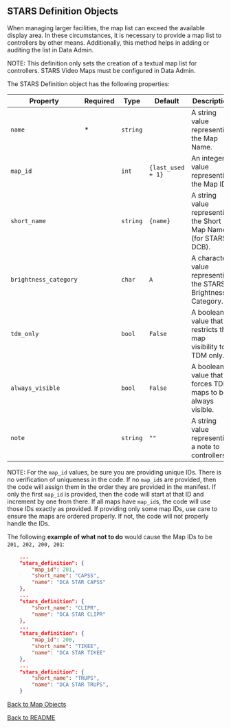 ## STARS Definition Objects

When managing larger facilities, the map list can exceed the available display area. In these circumstances,
it is necessary to provide a map list to controllers by other means. Additionally, this method helps in adding
or auditing the list in Data Admin.

NOTE: This definition only sets the creation of a textual map list for controllers. STARS Video Maps must be configured in Data Admin.

The STARS Definition object has the following properties:

| Property              | Required | Type     | Default           | Description                                                     |
| --------------------- | -------- | -------- | ----------------- | --------------------------------------------------------------- |
| `name`                | \*       | `string` |                   | A string value representing the Map Name.                       |
| `map_id`              |          | `int`    | `{last_used + 1}` | An integer value representing the Map ID.                       |
| `short_name`          |          | `string` | `{name}`          | A string value representing the Short Map Name (for STARS DCB). |
| `brightness_category` |          | `char`   | `A`               | A character value representing the STARS Brightness Category.   |
| `tdm_only`            |          | `bool`   | `False`           | A boolean value that restricts the map visibility to TDM only.  |
| `always_visible`      |          | `bool`   | `False`           | A boolean value that forces TDM maps to be always visible.      |
| `note`                |          | `string` | `""`              | A string value representing a note to controllers.              |

NOTE: For the `map_id` values, be sure you are providing unique IDs. There is no verification of uniqueness in the code.
If no `map_id`s are provided, then the code will assign them in the order they are provided in the manifest.
If only the first `map_id` is provided, then the code will start at that ID and increment by one from there.
If all maps have `map_id`s, the code will use those IDs exactly as provided.
If providing only some map IDs, use care to ensure the maps are ordered properly. If not, the code will not properly handle the IDs.

The following **example of what not to do** would cause the Map IDs to be `201, 202, 200, 201`:

```json
    ...
    "stars_definition": {
        "map_id": 201,
        "short_name": "CAPSS",
        "name": "DCA STAR CAPSS"
    },
    ...
    "stars_definition": {
        "short_name": "CLIPR",
        "name": "DCA STAR CLIPR"
    },
    ...
    "stars_definition": {
        "map_id": 200,
        "short_name": "TIKEE",
        "name": "DCA STAR TIKEE"
    },
    ...
    "stars_definition": {
        "short_name": "TRUPS",
        "name": "DCA STAR TRUPS",
    }
```

[Back to Map Objects](./MAP_OBJECTS.md)

[Back to README](../README.md)
